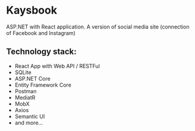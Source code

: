 # Kaysbook

ASP.NET with React application. A version of social media site (connection of Facebook and Instagram)


## Technology stack:


- React App with Web API / RESTFul
- SQLite
- ASP.NET Core
- Entity Framework Core
- Postman
- MediatR
- MobX
- Axios
- Semantic UI
- and more...
